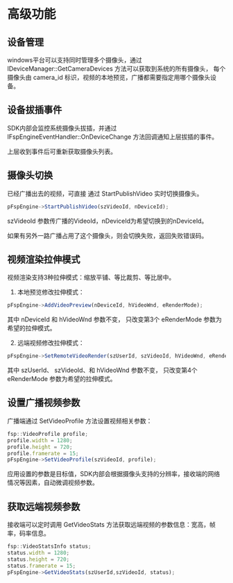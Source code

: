 # 高级功能

## 设备管理

windows平台可以支持同时管理多个摄像头，通过 IDeviceManager::GetCameraDevices 方法可以获取到系统的所有摄像头，
每个摄像头由 camera_id 标识，视频的本地预览，广播都需要指定用哪个摄像头设备。

## 设备拔插事件

SDK内部会监控系统摄像头拔插，并通过 IFspEngineEventHandler::OnDeviceChange 方法回调通知上层拔插的事件。

上层收到事件后可重新获取摄像头列表。

## 摄像头切换

已经广播出去的视频，可直接 通过 StartPublishVideo 实时切换摄像头。

```js
pFspEngine->StartPublishVideo(szVideoId, nDeviceId);
```

szVideoId 参数传广播的VideoId，nDeviceId为希望切换到的nDeviceId。

如果有另外一路广播占用了这个摄像头，则会切换失败，返回失败错误码。

## 视频渲染拉伸模式

视频渲染支持3种拉伸模式：缩放平铺、等比裁剪、等比居中。

1. 本地预览修改拉伸模式：

```js
pFspEngine->AddVideoPreview(nDeviceId, hVideoWnd, eRenderMode);
```

其中 nDeviceId 和 hVideoWnd 参数不变， 只改变第3个 eRenderMode 参数为希望的拉伸模式。

2. 远端视频修改拉伸模式：

```js
pFspEngine->SetRemoteVideoRender(szUserId, szVideoId, hVideoWnd, eRenderMode);
```

其中 szUserId、 szVideoId、和 hVideoWnd 参数不变， 只改变第4个 eRenderMode 参数为希望的拉伸模式。


## 设置广播视频参数

广播端通过 SetVideoProfile 方法设置视频相关参数：

```js
fsp::VideoProfile profile;
profile.width = 1280;
profile.height = 720;
profile.framerate = 15;
pFspEngine->SetVideoProfile(szVideoId, profile);
```

应用设置的参数是目标值，SDK内部会根据摄像头支持的分辨率，接收端的网络情况等因素，自动微调视频参数。

## 获取远端视频参数
接收端可以定时调用 GetVideoStats 方法获取远端视频的参数信息：宽高，帧率，码率信息。
```js
fsp::VideoStatsInfo status;
status.width = 1280;
status.height = 720;
status.framerate = 15;
pFspEngine->GetVideoStats(szUserId,szVideoId, status);
```

